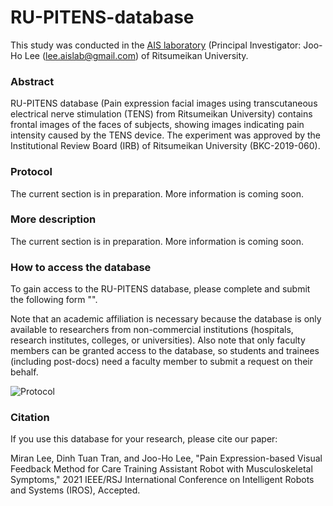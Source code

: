 # RU-PITENS-database

This study was conducted in the [AIS laboratory](http://www.aislab.org/ "AIS") (Principal Investigator: Joo-Ho Lee (lee.aislab@gmail.com) of Ritsumeikan University.

### Abstract
RU-PITENS database (Pain expression facial images using transcutaneous electrical nerve stimulation (TENS) from Ritsumeikan University) contains frontal images of the faces of subjects, showing images indicating pain intensity caused by the TENS device. The experiment was approved by the Institutional Review Board (IRB) of Ritsumeikan University (BKC-2019-060).

### Protocol
The current section is in preparation. More information is coming soon.

### More description
The current section is in preparation. More information is coming soon.

### How to access the database
To gain access to the RU-PITENS database, please complete and submit the following form "".

Note that an academic affiliation is necessary because the database is only available to researchers from non-commercial institutions (hospitals, research institutes, colleges, or universities). Also note that only faculty members can be granted access to the database, so students and trainees (including post-docs) need a faculty member to submit a request on their behalf.

![Protocol](https://user-images.githubusercontent.com/54616128/129039972-e27f609a-1b16-4efb-afb4-71aa6280965a.png)


### Citation
If you use this database for your research, please cite our paper:

Miran Lee, Dinh Tuan Tran, and Joo-Ho Lee, "Pain Expression-based Visual Feedback Method for Care Training Assistant Robot with Musculoskeletal Symptoms," 2021 IEEE/RSJ International Conference on Intelligent Robots and Systems (IROS), Accepted. 
